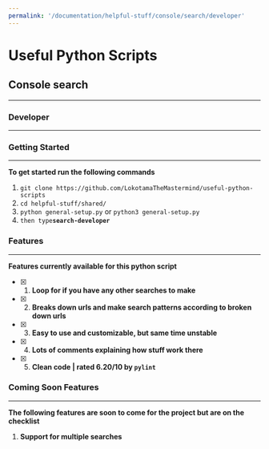 ```yaml
---
permalink: '/documentation/helpful-stuff/console/search/developer'
---
```


# Useful Python Scripts

## Console search
___
### Developer
___
### Getting Started
___
**To get started run the following commands**

1. `git clone https://github.com/LokotamaTheMastermind/useful-python-scripts`
2. `cd helpful-stuff/shared/`
3. `python general-setup.py` or `python3 general-setup.py`
4. `then type`**`search-developer`**

### Features
___
**Features currently available for this python script**

- [x] 1. **Loop for if you have any other searches to make**
- [x] 2. **Breaks down urls and make search patterns according to broken down urls**
- [x] 3. **Easy to use and customizable, but same time unstable**
- [x] 4. **Lots of comments explaining how stuff work there**
- [x] 5. **Clean code | rated 6.20/10 by `pylint`**

### Coming Soon Features
___
**The following features are soon to come for the project but are on the checklist**

1. **Support for multiple searches**
